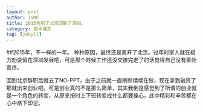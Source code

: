 ```yaml
---
layout: post
author: ISME
title: 2015告别了北京回到了深圳。
category: 技术博文
tag: [jekyll]
---
```


##2015年，不一样的一年。
  种种原因，最终还是离开了北京。过年时家人就在极力劝说留在深圳发展吧，可是那个时候工作还没交接完走了的话觉得自己没有善始善终。

  回到北京辞职后就去了NO-PPT，由于之前就一直断断续续在做，现在拿到融资了那就出来创业吧。可是创业真的不是那么简单，其实我倒是感觉到了所谓的创业就是一个角色的转变，从原来按时上下班转变成什么都要操心，此中精彩和辛苦都在心中烙下印记。
